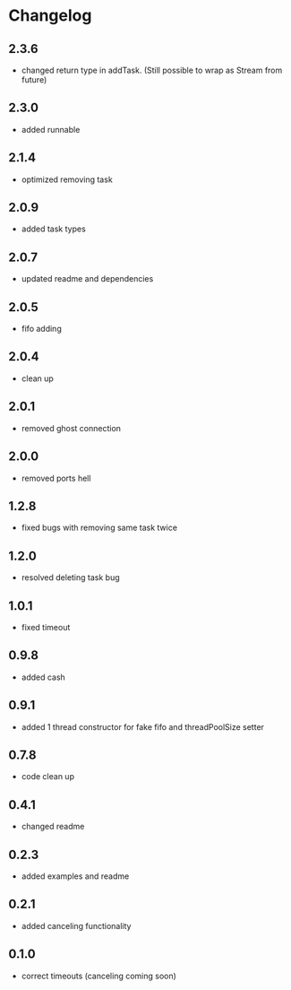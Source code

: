# Changelog

## 2.3.6

- changed return type in addTask. (Still possible to wrap as Stream from future)

## 2.3.0

- added runnable

## 2.1.4

- optimized removing task

## 2.0.9

- added task types

## 2.0.7

- updated readme and dependencies

## 2.0.5

- fifo adding

## 2.0.4

- clean up

## 2.0.1

- removed ghost connection

## 2.0.0

- removed ports hell

## 1.2.8

- fixed bugs with removing same task twice

## 1.2.0

- resolved deleting task bug

## 1.0.1

- fixed timeout

## 0.9.8

- added cash

## 0.9.1

- added 1 thread constructor for fake fifo and threadPoolSize setter

## 0.7.8

- code clean up

## 0.4.1

- changed readme

## 0.2.3

- added examples and readme

## 0.2.1

- added canceling functionality

## 0.1.0

- correct timeouts (canceling coming soon)
